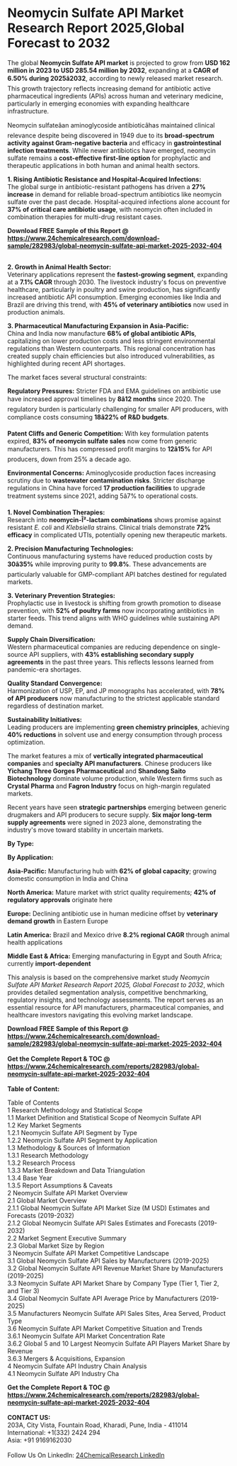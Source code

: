 <h1>Neomycin Sulfate API Market Research Report 2025,Global Forecast to 2032</h1><p>The global <strong>Neomycin Sulfate API market</strong> is projected to grow from <strong>USD 162 million in 2023 to USD 285.54 million by 2032</strong>, expanding at a <strong>CAGR of 6.50% during 2025â2032</strong>, according to newly released market research. This growth trajectory reflects increasing demand for antibiotic active pharmaceutical ingredients (APIs) across human and veterinary medicine, particularly in emerging economies with expanding healthcare infrastructure.</p><p>Neomycin sulfateâan aminoglycoside antibioticâhas maintained clinical relevance despite being discovered in 1949 due to its <strong>broad-spectrum activity against Gram-negative bacteria</strong> and efficacy in <strong>gastrointestinal infection treatments</strong>. While newer antibiotics have emerged, neomycin sulfate remains a <strong>cost-effective first-line option</strong> for prophylactic and therapeutic applications in both human and animal health sectors.</p><p><strong>1. Rising Antibiotic Resistance and Hospital-Acquired Infections:</strong><br>
The global surge in antibiotic-resistant pathogens has driven a <strong>27% increase</strong> in demand for reliable broad-spectrum antibiotics like neomycin sulfate over the past decade. Hospital-acquired infections alone account for <strong>37% of critical care antibiotic usage</strong>, with neomycin often included in combination therapies for multi-drug resistant cases.</p><div><b>Download FREE Sample of this Report @ 
            <a href="https://www.24chemicalresearch.com/download-sample/282983/global-neomycin-sulfate-api-market-2025-2032-404">
            https://www.24chemicalresearch.com/download-sample/282983/global-neomycin-sulfate-api-market-2025-2032-404</a></b></div><br><p><strong>2. Growth in Animal Health Sector:</strong><br>
Veterinary applications represent the <strong>fastest-growing segment</strong>, expanding at a <strong>7.1% CAGR</strong> through 2030. The livestock industry's focus on preventive healthcare, particularly in poultry and swine production, has significantly increased antibiotic API consumption. Emerging economies like India and Brazil are driving this trend, with <strong>45% of veterinary antibiotics</strong> now used in production animals.</p><p><strong>3. Pharmaceutical Manufacturing Expansion in Asia-Pacific:</strong><br>
China and India now manufacture <strong>68% of global antibiotic APIs</strong>, capitalizing on lower production costs and less stringent environmental regulations than Western counterparts. This regional concentration has created supply chain efficiencies but also introduced vulnerabilities, as highlighted during recent API shortages.</p><p>The market faces several structural constraints:</p><p><strong>Regulatory Pressures:</strong> Stricter FDA and EMA guidelines on antibiotic use have increased approval timelines by <strong>8â12 months</strong> since 2020. The regulatory burden is particularly challenging for smaller API producers, with compliance costs consuming <strong>18â22% of R&amp;D budgets</strong>.</p><p><strong>Patent Cliffs and Generic Competition:</strong> With key formulation patents expired, <strong>83% of neomycin sulfate sales</strong> now come from generic manufacturers. This has compressed profit margins to <strong>12â15%</strong> for API producers, down from 25% a decade ago.</p><p><strong>Environmental Concerns:</strong> Aminoglycoside production faces increasing scrutiny due to <strong>wastewater contamination risks</strong>. Stricter discharge regulations in China have forced <strong>17 production facilities</strong> to upgrade treatment systems since 2021, adding 5â7% to operational costs.</p><p><strong>1. Novel Combination Therapies:</strong><br>
Research into <strong>neomycin-Î²-lactam combinations</strong> shows promise against resistant <em>E. coli</em> and <em>Klebsiella</em> strains. Clinical trials demonstrate <strong>72% efficacy</strong> in complicated UTIs, potentially opening new therapeutic markets.</p><p><strong>2. Precision Manufacturing Technologies:</strong><br>
Continuous manufacturing systems have reduced production costs by <strong>30â35%</strong> while improving purity to <strong>99.8%</strong>. These advancements are particularly valuable for GMP-compliant API batches destined for regulated markets.</p><p><strong>3. Veterinary Prevention Strategies:</strong><br>
Prophylactic use in livestock is shifting from growth promotion to disease prevention, with <strong>52% of poultry farms</strong> now incorporating antibiotics in starter feeds. This trend aligns with WHO guidelines while sustaining API demand.</p><p><strong>Supply Chain Diversification:</strong><br>
	Western pharmaceutical companies are reducing dependence on single-source API suppliers, with <strong>43% establishing secondary supply agreements</strong> in the past three years. This reflects lessons learned from pandemic-era shortages.</p><p><strong>Quality Standard Convergence:</strong><br>
	Harmonization of USP, EP, and JP monographs has accelerated, with <strong>78% of API producers</strong> now manufacturing to the strictest applicable standard regardless of destination market.</p><p><strong>Sustainability Initiatives:</strong><br>
	Leading producers are implementing <strong>green chemistry principles</strong>, achieving <strong>40% reductions</strong> in solvent use and energy consumption through process optimization.</p><p>The market features a mix of <strong>vertically integrated pharmaceutical companies</strong> and <strong>specialty API manufacturers</strong>. Chinese producers like <strong>Yichang Three Gorges Pharmaceutical</strong> and <strong>Shandong Saito Biotechnology</strong> dominate volume production, while Western firms such as <strong>Crystal Pharma</strong> and <strong>Fagron Industry</strong> focus on high-margin regulated markets.</p><p>Recent years have seen <strong>strategic partnerships</strong> emerging between generic drugmakers and API producers to secure supply. <strong>Six major long-term supply agreements</strong> were signed in 2023 alone, demonstrating the industry's move toward stability in uncertain markets.</p><p><strong>By Type:</strong></p><p><strong>By Application:</strong></p><p><strong>Asia-Pacific:</strong> Manufacturing hub with <strong>62% of global capacity</strong>; growing domestic consumption in India and China</p><p><strong>North America:</strong> Mature market with strict quality requirements; <strong>42% of regulatory approvals</strong> originate here</p><p><strong>Europe:</strong> Declining antibiotic use in human medicine offset by <strong>veterinary demand growth</strong> in Eastern Europe</p><p><strong>Latin America:</strong> Brazil and Mexico drive <strong>8.2% regional CAGR</strong> through animal health applications</p><p><strong>Middle East &amp; Africa:</strong> Emerging manufacturing in Egypt and South Africa; currently <strong>import-dependent</strong></p><p>This analysis is based on the comprehensive market study <em>Neomycin Sulfate API Market Research Report 2025, Global Forecast to 2032</em>, which provides detailed segmentation analysis, competitive benchmarking, regulatory insights, and technology assessments. The report serves as an essential resource for API manufacturers, pharmaceutical companies, and healthcare investors navigating this evolving market landscape.</p><div><b>Download FREE Sample of this Report @ 
            <a href="https://www.24chemicalresearch.com/download-sample/282983/global-neomycin-sulfate-api-market-2025-2032-404">
            https://www.24chemicalresearch.com/download-sample/282983/global-neomycin-sulfate-api-market-2025-2032-404</a></b></div><br><div><b>Get the Complete Report & TOC @ 
            <a href="https://www.24chemicalresearch.com/reports/282983/global-neomycin-sulfate-api-market-2025-2032-404">
            https://www.24chemicalresearch.com/reports/282983/global-neomycin-sulfate-api-market-2025-2032-404</a></b></div><br>
            <b>Table of Content:</b><p>Table of Contents<br />
1 Research Methodology and Statistical Scope<br />
1.1 Market Definition and Statistical Scope of Neomycin Sulfate API<br />
1.2 Key Market Segments<br />
1.2.1 Neomycin Sulfate API Segment by Type<br />
1.2.2 Neomycin Sulfate API Segment by Application<br />
1.3 Methodology & Sources of Information<br />
1.3.1 Research Methodology<br />
1.3.2 Research Process<br />
1.3.3 Market Breakdown and Data Triangulation<br />
1.3.4 Base Year<br />
1.3.5 Report Assumptions & Caveats<br />
2 Neomycin Sulfate API Market Overview<br />
2.1 Global Market Overview<br />
2.1.1 Global Neomycin Sulfate API Market Size (M USD) Estimates and Forecasts (2019-2032)<br />
2.1.2 Global Neomycin Sulfate API Sales Estimates and Forecasts (2019-2032)<br />
2.2 Market Segment Executive Summary<br />
2.3 Global Market Size by Region<br />
3 Neomycin Sulfate API Market Competitive Landscape<br />
3.1 Global Neomycin Sulfate API Sales by Manufacturers (2019-2025)<br />
3.2 Global Neomycin Sulfate API Revenue Market Share by Manufacturers (2019-2025)<br />
3.3 Neomycin Sulfate API Market Share by Company Type (Tier 1, Tier 2, and Tier 3)<br />
3.4 Global Neomycin Sulfate API Average Price by Manufacturers (2019-2025)<br />
3.5 Manufacturers Neomycin Sulfate API Sales Sites, Area Served, Product Type<br />
3.6 Neomycin Sulfate API Market Competitive Situation and Trends<br />
3.6.1 Neomycin Sulfate API Market Concentration Rate<br />
3.6.2 Global 5 and 10 Largest Neomycin Sulfate API Players Market Share by Revenue<br />
3.6.3 Mergers & Acquisitions, Expansion<br />
4 Neomycin Sulfate API Industry Chain Analysis<br />
4.1 Neomycin Sulfate API Industry Cha</p><div><b>Get the Complete Report & TOC @ 
            <a href="https://www.24chemicalresearch.com/reports/282983/global-neomycin-sulfate-api-market-2025-2032-404">
            https://www.24chemicalresearch.com/reports/282983/global-neomycin-sulfate-api-market-2025-2032-404</a></b></div><br><b>CONTACT US:</b><br>
            203A, City Vista, Fountain Road, Kharadi, Pune, India - 411014<br>
            International: +1(332) 2424 294<br>
            Asia: +91 9169162030 <br><br>
            Follow Us On LinkedIn: <a href="https://www.linkedin.com/company/24chemicalresearch/">24ChemicalResearch LinkedIn</a>
